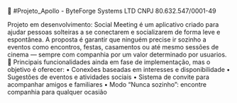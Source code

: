 🚀 #Projeto_Apollo - ByteForge Systems LTD CNPJ 80.632.547/0001-49

Projeto em desenvolvimento: Social Meeting é um aplicativo criado para ajudar pessoas solteiras a se conectarem e socializarem de forma leve e espontânea. A proposta é garantir que ninguém precise ir sozinho a eventos como encontros, festas, casamentos ou até mesmo sessões de cinema — sempre com companhia por um valor determinado por usuarios.
🔧 Principais funcionalidades ainda em fase de implementação, mas o objetivo é oferecer:
• 	Conexões baseadas em interesses e disponibilidade
• 	Sugestões de eventos e atividades sociais
• 	Sistema de convite para acompanhar amigos e familiares
• 	Modo “Nunca sozinho”: encontre companhia para qualquer ocasião

